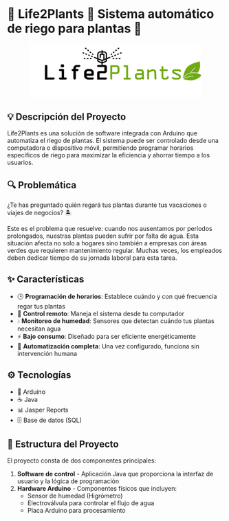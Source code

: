 # 🌱 Life2Plants 🌿 Sistema automático de riego para plantas 🚿

<div align="center">
  <img src="LaceSoft_Life2Plants/src/Imagenes/logo2.png" alt="Logo Life2Plants" width="400"/>
</div>

## 💡 Descripción del Proyecto

Life2Plants es una solución de software integrada con Arduino que automatiza el riego de plantas. El sistema puede ser controlado desde una computadora o dispositivo móvil, permitiendo programar horarios específicos de riego para maximizar la eficiencia y ahorrar tiempo a los usuarios.

## 🔍 Problemática

¿Te has preguntado quién regará tus plantas durante tus vacaciones o viajes de negocios? 🏝️

Este es el problema que resuelve: cuando nos ausentamos por períodos prolongados, nuestras plantas pueden sufrir por falta de agua. Esta situación afecta no solo a hogares sino también a empresas con áreas verdes que requieren mantenimiento regular. Muchas veces, los empleados deben dedicar tiempo de su jornada laboral para esta tarea.

## ✨ Características

- 🕒 **Programación de horarios**: Establece cuándo y con qué frecuencia regar tus plantas
- 📱 **Control remoto**: Maneja el sistema desde tu computador
- 💧 **Monitoreo de humedad**: Sensores que detectan cuándo tus plantas necesitan agua
- ⚡ **Bajo consumo**: Diseñado para ser eficiente energéticamente
- 🔄 **Automatización completa**: Una vez configurado, funciona sin intervención humana

## ⚙️ Tecnologías

- 🔌 Arduino
- ☕ Java
- 📊 Jasper Reports
- 🗄️ Base de datos (SQL)

## 📁 Estructura del Proyecto

El proyecto consta de dos componentes principales:

1. **Software de control** - Aplicación Java que proporciona la interfaz de usuario y la lógica de programación
2. **Hardware Arduino** - Componentes físicos que incluyen:
   - Sensor de humedad (Higrómetro)
   - Electroválvula para controlar el flujo de agua
   - Placa Arduino para procesamiento
